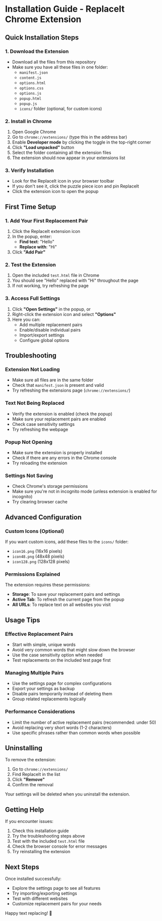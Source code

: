 # Installation Guide - ReplaceIt Chrome Extension

## Quick Installation Steps

### 1. Download the Extension
- Download all the files from this repository
- Make sure you have all these files in one folder:
  - `manifest.json`
  - `content.js`
  - `options.html`
  - `options.css`
  - `options.js`
  - `popup.html`
  - `popup.js`
  - `icons/` folder (optional, for custom icons)

### 2. Install in Chrome
1. Open Google Chrome
2. Go to `chrome://extensions/` (type this in the address bar)
3. Enable **Developer mode** by clicking the toggle in the top-right corner
4. Click **"Load unpacked"** button
5. Select the folder containing all the extension files
6. The extension should now appear in your extensions list

### 3. Verify Installation
- Look for the ReplaceIt icon in your browser toolbar
- If you don't see it, click the puzzle piece icon and pin ReplaceIt
- Click the extension icon to open the popup

## First Time Setup

### 1. Add Your First Replacement Pair
1. Click the ReplaceIt extension icon
2. In the popup, enter:
   - **Find text**: "Hello"
   - **Replace with**: "Hi"
3. Click **"Add Pair"**

### 2. Test the Extension
1. Open the included `test.html` file in Chrome
2. You should see "Hello" replaced with "Hi" throughout the page
3. If not working, try refreshing the page

### 3. Access Full Settings
1. Click **"Open Settings"** in the popup, or
2. Right-click the extension icon and select **"Options"**
3. Here you can:
   - Add multiple replacement pairs
   - Enable/disable individual pairs
   - Import/export settings
   - Configure global options

## Troubleshooting

### Extension Not Loading
- Make sure all files are in the same folder
- Check that `manifest.json` is present and valid
- Try refreshing the extensions page (`chrome://extensions/`)

### Text Not Being Replaced
- Verify the extension is enabled (check the popup)
- Make sure your replacement pairs are enabled
- Check case sensitivity settings
- Try refreshing the webpage

### Popup Not Opening
- Make sure the extension is properly installed
- Check if there are any errors in the Chrome console
- Try reloading the extension

### Settings Not Saving
- Check Chrome's storage permissions
- Make sure you're not in incognito mode (unless extension is enabled for incognito)
- Try clearing browser cache

## Advanced Configuration

### Custom Icons (Optional)
If you want custom icons, add these files to the `icons/` folder:
- `icon16.png` (16x16 pixels)
- `icon48.png` (48x48 pixels)  
- `icon128.png` (128x128 pixels)

### Permissions Explained
The extension requires these permissions:
- **Storage**: To save your replacement pairs and settings
- **Active Tab**: To refresh the current page from the popup
- **All URLs**: To replace text on all websites you visit

## Usage Tips

### Effective Replacement Pairs
- Start with simple, unique words
- Avoid very common words that might slow down the browser
- Use the case sensitivity option when needed
- Test replacements on the included test page first

### Managing Multiple Pairs
- Use the settings page for complex configurations
- Export your settings as backup
- Disable pairs temporarily instead of deleting them
- Group related replacements logically

### Performance Considerations
- Limit the number of active replacement pairs (recommended: under 50)
- Avoid replacing very short words (1-2 characters)
- Use specific phrases rather than common words when possible

## Uninstalling

To remove the extension:
1. Go to `chrome://extensions/`
2. Find ReplaceIt in the list
3. Click **"Remove"**
4. Confirm the removal

Your settings will be deleted when you uninstall the extension.

## Getting Help

If you encounter issues:
1. Check this installation guide
2. Try the troubleshooting steps above
3. Test with the included `test.html` file
4. Check the browser console for error messages
5. Try reinstalling the extension

## Next Steps

Once installed successfully:
- Explore the settings page to see all features
- Try importing/exporting settings
- Test with different websites
- Customize replacement pairs for your needs

Happy text replacing! 🔄
